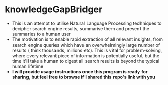 # knowledgeGapBridger
- This is an attempt to utilise Natural Language Processing techniques to decipher search engine results, summarise them and present the summaries to a human user
- The motivation is to enable rapid extraction of all relevant insights, from search engine queries which have an overwhelmingly large number of results ( think thousands, millions etc). This is vital for problem-solving, where every relevant piece of information is potentially useful, but the time it'll take a human to digest all search results is beyond the typical human lifetime
- **I will provide usage instructions once this program is ready for sharing, but feel free to browse if I shared this repo's link with you**